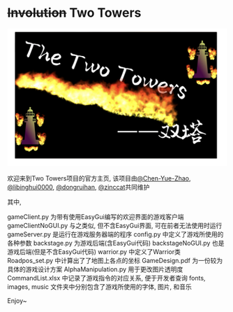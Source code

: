 # ~~Involution~~ Two Towers

![](images/Poster.png)

欢迎来到Two Towers项目的官方主页, 该项目由[@Chen-Yue-Zhao](https://github.com/Chen-Yue-Zhao), [@libinghui0000](https://github.com/libinghui0000), [@dongruihan](https://github.com/dongruihan), [@zinccat](https://github.com/zinccat)共同维护

其中,

gameClient.py 为带有使用EasyGui编写的欢迎界面的游戏客户端
gameClientNoGUI.py 与之类似, 但不含EasyGui界面, 可在前者无法使用时运行
gameServer.py 是运行在游戏服务器端的程序
config.py 中定义了游戏所使用的各种参数
backstage.py 为游戏后端(含EasyGui代码)
backstageNoGUI.py 也是游戏后端(但是不含EasyGui代码)
warrior.py 中定义了Warrior类
Roadpos_set.py 中计算出了了地图上各点的坐标
GameDesign.pdf 为一份较为具体的游戏设计方案
AlphaManipulation.py 用于更改图片透明度
CommandList.xlsx 中记录了游戏指令的对应关系, 便于开发者查询
fonts, images, music 文件夹中分别包含了游戏所使用的字体, 图片, 和音乐

Enjoy~